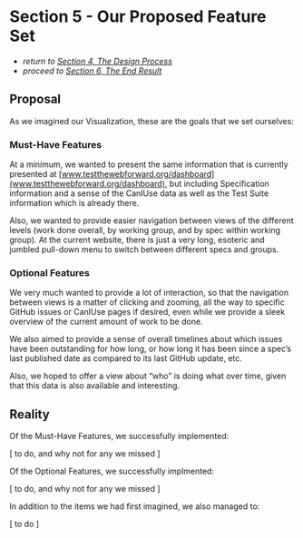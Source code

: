 # Section 5 - Our Proposed Feature Set

* *return to [Section 4, The Design Process](design.md)*
* *proceed to [Section 6, The End Result](evolution.md)*

## Proposal

As we imagined our Visualization, these are the goals that we set ourselves:

### Must-Have Features

At a minimum, we wanted to present the same information that is currently presented at [www.testthewebforward.org/dashboard](www.testthewebforward.org/dashboard), but including Specification information and a sense of the CanIUse data as well as the Test Suite information which is already there.

Also, we wanted to provide easier navigation between views of the different levels (work done overall, by working group, and by spec within working group).  At the current website, there is just a very long, esoteric and jumbled pull-down menu to switch between different specs and groups.

### Optional Features

We very much wanted to provide a lot of interaction, so that the navigation between views is a matter of clicking and zooming, all the way to specific GitHub issues or CanIUse pages if desired, even while we provide a sleek overview of the current amount of work to be done.

We also aimed to provide a sense of overall timelines about which issues have been outstanding for how long, or how long it has been since a spec’s last published date as compared to its last GitHub update, etc.

Also, we hoped to offer a view about “who” is doing what over time, given that this data is also available and interesting.

## Reality

Of the Must-Have Features, we successfully implemented:

[ to do, and why not for any we missed ]

Of the Optional Features, we successfully implmented:

[ to do, and why not for any we missed ]

In addition to the items we had first imagined, we also managed to:

[ to do ]
